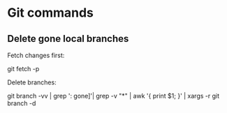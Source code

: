# Git commands

## Delete gone local branches

Fetch changes first:

git fetch -p

Delete branches:

git branch -vv | grep ': gone]'|  grep -v "\*" | awk '{ print $1; }' | xargs -r git branch -d
